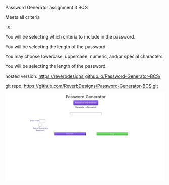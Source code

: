 Password Generator assignment 3 BCS

Meets all criteria

i.e.

You will be selecting which criteria to include in the password.

You will be selecting the length of the password.

You may choose lowercase, uppercase, numeric, and/or special characters.

You will be selecting the length of the password.

hosted version: https://reverbdesigns.github.io/Password-Generator-BCS/

git repo: https://github.com/ReverbDesigns/Password-Generator-BCS.git

 ![index screenshot](./assets/images/index1.png)